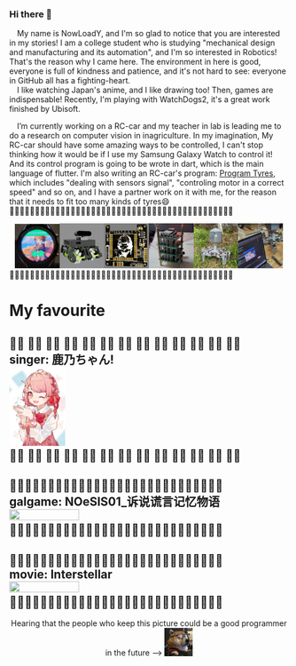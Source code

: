 ### Hi there 👋
&ensp;&ensp;My name is NowLoadY, and I'm so glad to notice that you are interested in my stories!
I am a college student who is studying "mechanical design and manufacturing and its automation", and I'm so interested in Robotics! That's the reason why I came here. The environment in here is good, everyone is full of kindness and patience, and it's not hard to see: everyone in GitHub all has a fighting-heart.  
&ensp;&ensp;I like watching Japan's anime, and I like drawing too! Then, games are indispensable! Recently, I'm playing with WatchDogs2, it's a great work finished by Ubisoft.  
  
&ensp;&ensp;I’m currently working on a RC-car and my teacher in lab is leading me to do a research on computer vision in inagriculture. In my imagination, My RC-car should have some amazing ways to be controlled, I can't stop thinking how it would be if I use my Samsung Galaxy Watch to control it! And its control program is going to be wrote in dart, which is the main language of flutter. I'm also writing an RC-car's program: [Program Tyres](https://github.com/NowLoadY/ProgramTyres), which includes "dealing with sensors signal", "controling motor in a correct speed" and so on, and I have a partner work on it with me, for the reason that it needs to fit too many kinds of tyres😄  
🍬🍭🍬🍭🍬🍭🍬🍭🍬🍭🍬🍭🍬🍭🍬🍭🍬🍭🍬🍭🍬🍭🍬🍭🍬🍭🍬🍭🍬🍭🍬🍭🍬🍭🍬🍭🍬🍭🍬🍭🍬🍭🍬🍭  
<div align="center">
  <img src="https://github.com/NowLoadY/NowLoadY/blob/main/photos%20in%20md/SamsungGalaxyWatch3_firstapp.jpg" width="16%" height="16%"/><img src="https://github.com/NowLoadY/NowLoadY/blob/main/photos%20in%20md/RC-car.png" width="16%" height="16%"/><img src="https://github.com/NowLoadY/NowLoadY/blob/main/photos%20in%20md/dev-board.png" width="16%" height="16%"/><img src="https://github.com/NowLoadY/NowLoadY/blob/main/photos%20in%20md/whatisthis.jpg" width="16%" height="16%"/><img src="https://github.com/NowLoadY/NowLoadY/blob/main/photos%20in%20md/robophage.jpg" width="16%" height="16%"/><img src="https://github.com/NowLoadY/NowLoadY/blob/main/photos%20in%20md/RoboPhageWebCam-GestureRecognize.jpg" width="16%" height="16%"/>
</div>
🍬🍭🍬🍭🍬🍭🍬🍭🍬🍭🍬🍭🍬🍭🍬🍭🍬🍭🍬🍭🍬🍭🍬🍭🍬🍭🍬🍭🍬🍭🍬🍭🍬🍭🍬🍭🍬🍭🍬🍭🍬🍭🍬🍭  
  
# My favourite  
🧁🍰 🧁🍰 🧁🍰 🧁🍰 🧁🍰 🧁🍰 🧁🍰 🧁🍰 🧁🍰 🧁🍰 🧁🍰 🧁🍰 🧁🍰  
singer: 鹿乃ちゃん!  
<img src="https://github.com/NowLoadY/NowLoadY/blob/main/photos%20in%20md/kano.jpg" width="20%" height="20%">  
🧁🍰 🧁🍰 🧁🍰 🧁🍰 🧁🍰 🧁🍰 🧁🍰 🧁🍰 🧁🍰 🧁🍰 🧁🍰 🧁🍰 🧁🍰  
---
🔪🔪🔪🔪🔪🔪🔪🔪🔪🔪🔪🔪🔪🔪🔪🔪🔪🔪🔪🔪🔪🔪🔪🔪🔪🔪🔪🔪  
galgame: NOeSIS01_诉说谎言记忆物语  
<img src="https://media.st.dl.eccdnx.com/steam/apps/1246020/header_schinese.jpg?t=1653641737" width="50%" height="50%">  
🔪🔪🔪🔪🔪🔪🔪🔪🔪🔪🔪🔪🔪🔪🔪🔪🔪🔪🔪🔪🔪🔪🔪🔪🔪🔪🔪🔪  
---
🌠🌠🌠🌠🌠🌠🌠🌠🌠🌠🌠🌠🌠🌠🌠🌠🌠🌠🌠🌠🌠🌠🌠🌠🌠🌠🌠🌠  
movie: Interstellar  
<img src="https://i.pinimg.com/originals/99/0f/ae/990fae21b0a8c52347bc45269ce1a7aa.jpg" width="50%" height="50%">  
🌠🌠🌠🌠🌠🌠🌠🌠🌠🌠🌠🌠🌠🌠🌠🌠🌠🌠🌠🌠🌠🌠🌠🌠🌠🌠🌠🌠  
---
<div align=center>Hearing that the people who keep this picture could be a good programmer in the future --> <img src="https://github.com/NowLoadY/NowLoadY/blob/main/photos%20in%20md/dog.jpg" width="10%" height="10%"></div>
  
<!--
**NowLoadY/NowLoadY** is a ✨ _special_ ✨ repository because its `README.md` (this file) appears on your GitHub profile.

Here are some ideas to get you started:

- 🔭 I’m currently working on ...
- 🌱 I’m currently learning ...
- 👯 I’m looking to collaborate on ...
- 🤔 I’m looking for help with ...
- 💬 Ask me about ...
- 📫 How to reach me: ...
- 😄 Pronouns: ...
- ⚡ Fun fact: ...
-->
